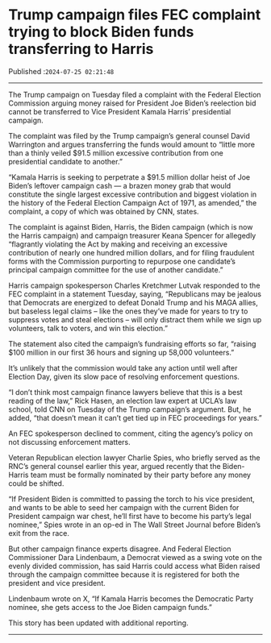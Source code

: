 # Trump campaign files FEC complaint trying to block Biden funds transferring to Harris

Published :`2024-07-25 02:21:48`

---

The Trump campaign on Tuesday filed a complaint with the Federal Election Commission arguing money raised for President Joe Biden’s reelection bid cannot be transferred to Vice President Kamala Harris’ presidential campaign.

The complaint was filed by the Trump campaign’s general counsel David Warrington and argues transferring the funds would amount to “little more than a thinly veiled $91.5 million excessive contribution from one presidential candidate to another.”

“Kamala Harris is seeking to perpetrate a $91.5 million dollar heist of Joe Biden’s leftover campaign cash — a brazen money grab that would constitute the single largest excessive contribution and biggest violation in the history of the Federal Election Campaign Act of 1971, as amended,” the complaint, a copy of which was obtained by CNN, states.

The complaint is against Biden, Harris, the Biden campaign (which is now the Harris campaign) and campaign treasurer Keana Spencer for allegedly “flagrantly violating the Act by making and receiving an excessive contribution of nearly one hundred million dollars, and for filing fraudulent forms with the Commission purporting to repurpose one candidate’s principal campaign committee for the use of another candidate.”

Harris campaign spokesperson Charles Kretchmer Lutvak responded to the FEC complaint in a statement Tuesday, saying, “Republicans may be jealous that Democrats are energized to defeat Donald Trump and his MAGA allies, but baseless legal claims – like the ones they’ve made for years to try to suppress votes and steal elections – will only distract them while we sign up volunteers, talk to voters, and win this election.”

The statement also cited the campaign’s fundraising efforts so far, “raising $100 million in our first 36 hours and signing up 58,000 volunteers.”

It’s unlikely that the commission would take any action until well after Election Day, given its slow pace of resolving enforcement questions.

“I don’t think most campaign finance lawyers believe that this is a best reading of the law,” Rick Hasen, an election law expert at UCLA’s law school, told CNN on Tuesday of the Trump campaign’s argument. But, he added, “that doesn’t mean it can’t get tied up in FEC proceedings for years.”

An FEC spokesperson declined to comment, citing the agency’s policy on not discussing enforcement matters.

Veteran Republican election lawyer Charlie Spies, who briefly served as the RNC’s general counsel earlier this year, argued recently that the Biden-Harris team must be formally nominated by their party before any money could be shifted.

“If President Biden is committed to passing the torch to his vice president, and wants to be able to seed her campaign with the current Biden for President campaign war chest, he’ll first have to become his party’s legal nominee,” Spies wrote in an op-ed in The Wall Street Journal before Biden’s exit from the race.

But other campaign finance experts disagree. And Federal Election Commissioner Dara Lindenbaum, a Democrat viewed as a swing vote on the evenly divided commission, has said Harris could access what Biden raised through the campaign committee because it is registered for both the president and vice president.

Lindenbaum wrote on X, “If Kamala Harris becomes the Democratic Party nominee, she gets access to the Joe Biden campaign funds.”

This story has been updated with additional reporting.

---


